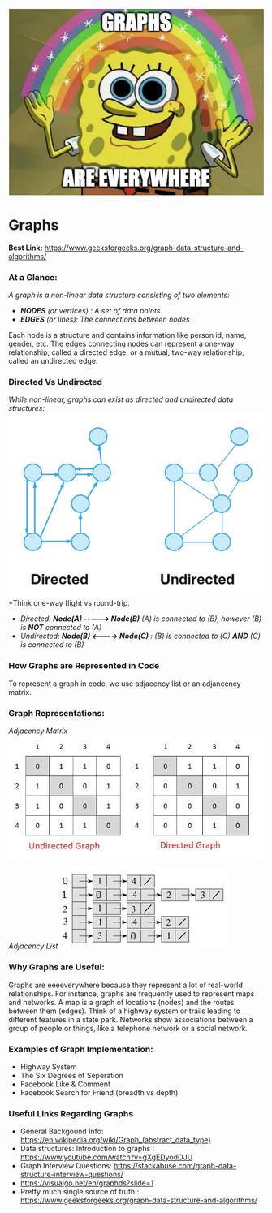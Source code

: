 ![Le Sponge](img/sponge.png)
# Graphs
**Best Link:** https://www.geeksforgeeks.org/graph-data-structure-and-algorithms/

### At a Glance:
*A graph is a non-linear data structure consisting of two elements:*
- ***NODES** (or vertices) : A set of data points*
- ***EDGES** (or lines): The connections between nodes*

Each node is a structure and contains information like person id, name, gender, etc. The edges connecting nodes can represent a one-way relationship, called a directed edge, or a mutual, two-way relationship, called an undirected edge.

### Directed Vs Undirected
*While non-linear, graphs can exist as directed and undirected data structures:*
![Le Graph Charts](img/direction_graphs.png)
<br />*Think one-way flight vs round-trip.
- *Directed:   **Node(A) -----> Node(B)** (A) is connected to (B), however (B) is **NOT** connected to (A)*
- *Undirected: **Node(B) <----> Node(C)** : (B) is connected to (C) **AND** (C) is connected to (B)*

### How Graphs are Represented in Code
To represent a graph in code, we use adjacency list or an adjancency matrix.

### Graph Representations:
*Adjacency Matrix*
![Adjacency Matrix](img/Adjacency-Matrix.jpg)

*Adjacency List*
![Adjacency List](img/adjacency_list_representation.png)

### Why Graphs are Useful:
Graphs are eeeeverywhere because they represent a lot of real-world relationships.
For instance, graphs are frequently used to represent maps and networks. A map is a graph of locations (nodes) and the routes between them (edges). Think of a highway system or trails leading to different features in a state park. Networks show associations between a group of people or things, like a telephone network or a social network.

### Examples of Graph Implementation:
- Highway System
- The Six Degrees of Seperation
- Facebook Like & Comment
- Facebook Search for Friend (breadth vs depth)

### Useful Links Regarding Graphs
- General Backgound Info: https://en.wikipedia.org/wiki/Graph_(abstract_data_type)
- Data structures: Introduction to graphs : https://www.youtube.com/watch?v=gXgEDyodOJU
- Graph Interview Questions: https://stackabuse.com/graph-data-structure-interview-questions/
- https://visualgo.net/en/graphds?slide=1
- Pretty much single source of truth : https://www.geeksforgeeks.org/graph-data-structure-and-algorithms/

